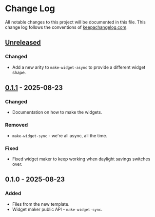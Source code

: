 # Change Log
All notable changes to this project will be documented in this file. This change log follows the conventions of [keepachangelog.com](http://keepachangelog.com/).

## [Unreleased]
### Changed
- Add a new arity to `make-widget-async` to provide a different widget shape.

## [0.1.1] - 2025-08-23
### Changed
- Documentation on how to make the widgets.

### Removed
- `make-widget-sync` - we're all async, all the time.

### Fixed
- Fixed widget maker to keep working when daylight savings switches over.

## 0.1.0 - 2025-08-23
### Added
- Files from the new template.
- Widget maker public API - `make-widget-sync`.

[Unreleased]: https://sourcehost.site/your-name/practical_clj/compare/0.1.1...HEAD
[0.1.1]: https://sourcehost.site/your-name/practical_clj/compare/0.1.0...0.1.1
